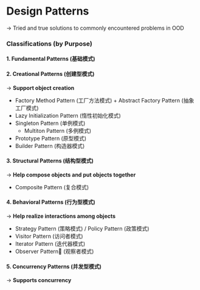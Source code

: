 # Design Patterns

-> Tried and true solutions to commonly encountered problems in OOD

### Classifications (by Purpose)

#### 1. Fundamental Patterns (基础模式)

#### 2. Creational Patterns (创建型模式)

-> **Support object creation**

* Factory Method Pattern (工厂方法模式) + Abstract Factory Pattern (抽象工厂模式)
* Lazy Initialization Pattern (惰性初始化模式)
* Singleton Pattern (单例模式)
  * Multiton Pattern (多例模式)
* Prototype Pattern (原型模式)
* Builder Pattern (构造器模式)

#### 3. Structural Patterns (结构型模式)

-> **Help compose objects and put objects together**

* Composite Pattern (复合模式)

#### 4. Behavioral Patterns (行为型模式) 

-> **Help realize interactions among objects**

* Strategy Pattern (策略模式) / Policy Pattern (政策模式)
* Visitor Pattern (访问者模式)
* Iterator Pattern (迭代器模式)
* Observer Pattern (观察者模式)

#### 5. Concurrency Patterns (并发型模式)

-> **Supports concurrency**

